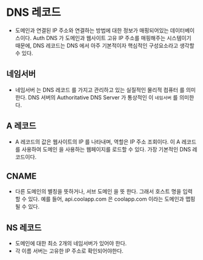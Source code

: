 # DNS 레코드

- 도메인과 연결된 IP 주소와 연결하는 방법에 대한 정보가 매핑되어있는 데이터베이스이다. Auth DNS 가 도메인과 웹사이트 고유 IP 주소를 매핑해주는 시스템이기 때문에, DNS 레코드는 DNS 에서 아주 기본적이자 핵심적인 구성요소라고 생각할 수 있다.

## 네임서버

- 네임서버 는 DNS 레코드 를 가지고 관리하고 있는 실질적인 물리적 컴퓨터 를 의미한다. DNS 서버의 Authoritative DNS Server 가 통상적인 이 `네임서버` 를 의미한다.

## A 레코드

- A 레코드의 값은 웹사이트의 IP 를 나타내며, 역할은 IP 주소 조회이다. 이 A 레코드를 사용하여 도메인 을 사용하는 웹페이지를 로드할 수 있다. 가장 기본적인 DNS 레코드이다.

## CNAME

- 다른 도메인의 별칭을 뜻하거나, 서브 도메인 을 뜻 한다. 그래서 호스트 명을 입력할 수 있다. 예를 들어, api.coolapp.com 은 coolapp.com 이라는 도메인과 맵핑될 수 있다.

## NS 레코드

- 도메인에 대한 최소 2개의 네임서버가 있어야 한다.
- 각 이름 서버는 고유한 IP 주소로 확인되어야한다.
